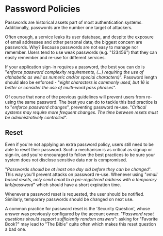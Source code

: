 Password Policies
=================

Passwords are historical assets part of most authentication systems.
Additionally, passwords are the number one target of attackers.

Often enough, a service leaks its user database, and despite the exposure of
email addresses and other personal data, the biggest concern are passwords. Why?
Because passwords are not easy to manage nor remember. Users tend to
use weak passwords (e.g. "123456") that they can easily remember and re-use for
different services.

If your application sign-in requires a password, the best you can do is
"_enforce password complexity requirements, (...) requiring the use of
alphabetic as well as numeric and/or special characters)_". Password length
should also be enforced - "_eight characters is commonly used, but 16 is better
or consider the use of multi-word pass phrases_".

Of course that none of the previous guidelines will prevent users from re-using
the same password. The best you can do to tackle this bad practice is to
"_enforce password changes_", preventing password re-use. "_Critical systems may
require more frequent changes. The time between resets must be administratively
controlled_".

## Reset

Even if you're not applying an extra password policy, users still need to be
able to reset their password.
Such a mechanism is as critical as signup or sign-in, and you're encouraged to
follow the best practices to be sure your system does not disclose sensitive
data nor is compromised.

"_Passwords should be at least one day old before they can be changed_". This
way you'll prevent attacks on password re-use. Whenever using "_email based
resets, only send email to a pre-registered address with a temporary
link/password_" which should have a short expiration time.

Whenever a password reset is requested, the user should be notified.
Similarly, temporary passwords should be changed on next use.

A common practice for password reset is the 'Security Question', whose answer
was previously configured by the account owner. "_Password reset questions
should support sufficiently random answers_": asking for "Favorite Book?" may
lead to "The Bible" quite often which makes this reset question a bad one.
